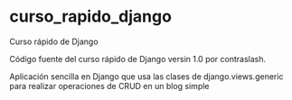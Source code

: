 # curso_rapido_django
Curso rápido de Django

Código fuente del curso rápido de Django versin 1.0 por contraslash.

Aplicación sencilla en Django que usa las clases de django.views.generic para realizar operaciones de CRUD en un blog simple
